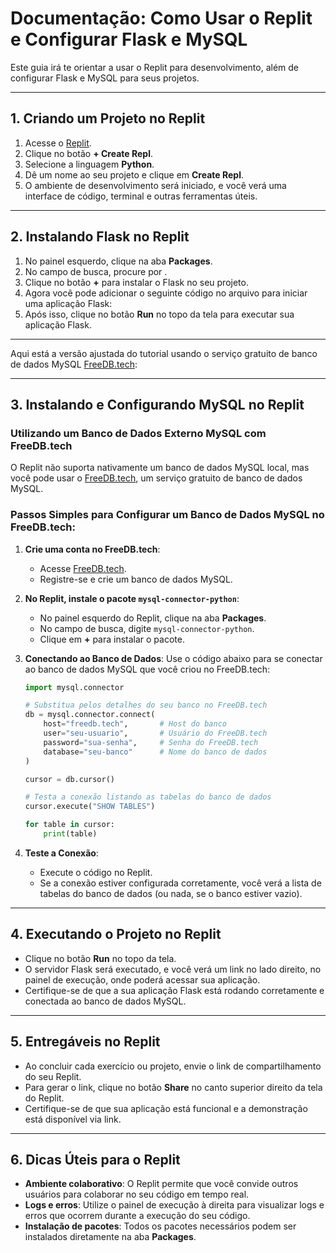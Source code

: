 # Documentação: Como Usar o Replit e Configurar Flask e MySQL

Este guia irá te orientar a usar o Replit para desenvolvimento, além de configurar Flask e MySQL para seus projetos.

---

## 1. Criando um Projeto no Replit
1. Acesse o [Replit](https://replit.com/).
2. Clique no botão **+ Create Repl**.
3. Selecione a linguagem **Python**.
4. Dê um nome ao seu projeto e clique em **Create Repl**.
5. O ambiente de desenvolvimento será iniciado, e você verá uma interface de código, terminal e outras ferramentas úteis.

---

## 2. Instalando Flask no Replit
1. No painel esquerdo, clique na aba **Packages**.
2. No campo de busca, procure por .
3. Clique no botão **+** para instalar o Flask no seu projeto.
4. Agora você pode adicionar o seguinte código no arquivo  para iniciar uma aplicação Flask:
5. Após isso, clique no botão **Run** no topo da tela para executar sua aplicação Flask.

---

Aqui está a versão ajustada do tutorial usando o serviço gratuito de banco de dados MySQL [FreeDB.tech](https://freedb.tech):

---

## 3. Instalando e Configurando MySQL no Replit

### Utilizando um Banco de Dados Externo MySQL com FreeDB.tech

O Replit não suporta nativamente um banco de dados MySQL local, mas você pode usar o [FreeDB.tech](https://freedb.tech), um serviço gratuito de banco de dados MySQL.

### Passos Simples para Configurar um Banco de Dados MySQL no FreeDB.tech:

1. **Crie uma conta no FreeDB.tech**:
   - Acesse [FreeDB.tech](https://freedb.tech).
   - Registre-se e crie um banco de dados MySQL.

2. **No Replit, instale o pacote `mysql-connector-python`**:
   - No painel esquerdo do Replit, clique na aba **Packages**.
   - No campo de busca, digite `mysql-connector-python`.
   - Clique em **+** para instalar o pacote.

3. **Conectando ao Banco de Dados**:
   Use o código abaixo para se conectar ao banco de dados MySQL que você criou no FreeDB.tech:

   ```python
   import mysql.connector

   # Substitua pelos detalhes do seu banco no FreeDB.tech
   db = mysql.connector.connect(
       host="freedb.tech",       # Host do banco
       user="seu-usuario",       # Usuário do FreeDB.tech
       password="sua-senha",     # Senha do FreeDB.tech
       database="seu-banco"      # Nome do banco de dados
   )

   cursor = db.cursor()

   # Testa a conexão listando as tabelas do banco de dados
   cursor.execute("SHOW TABLES")

   for table in cursor:
       print(table)
   ```

4. **Teste a Conexão**:
   - Execute o código no Replit.
   - Se a conexão estiver configurada corretamente, você verá a lista de tabelas do banco de dados (ou nada, se o banco estiver vazio).

---

## 4. Executando o Projeto no Replit
- Clique no botão **Run** no topo da tela.
- O servidor Flask será executado, e você verá um link no lado direito, no painel de execução, onde poderá acessar sua aplicação.
- Certifique-se de que a sua aplicação Flask está rodando corretamente e conectada ao banco de dados MySQL.

---

## 5. Entregáveis no Replit
- Ao concluir cada exercício ou projeto, envie o link de compartilhamento do seu Replit.
- Para gerar o link, clique no botão **Share** no canto superior direito da tela do Replit.
- Certifique-se de que sua aplicação está funcional e a demonstração está disponível via link.

---

## 6. Dicas Úteis para o Replit
- **Ambiente colaborativo**: O Replit permite que você convide outros usuários para colaborar no seu código em tempo real.
- **Logs e erros**: Utilize o painel de execução à direita para visualizar logs e erros que ocorrem durante a execução do seu código.
- **Instalação de pacotes**: Todos os pacotes necessários podem ser instalados diretamente na aba **Packages**.

